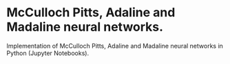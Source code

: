 # McCulloch Pitts, Adaline and Madaline neural networks.

Implementation of McCulloch Pitts, Adaline and Madaline neural networks in Python (Jupyter Notebooks).